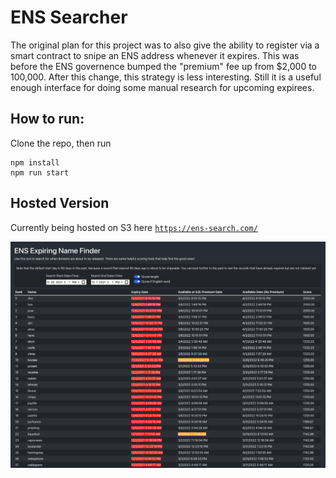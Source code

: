 # ENS Searcher

The original plan for this project was to also give the ability to register via a smart contract to snipe an ENS address whenever it expires. This was before the ENS governence bumped the "premium" fee up from $2,000 to 100,000. After this change, this strategy is less interesting. Still it is a useful enough interface for doing some manual research for upcoming expirees. 

## How to run:
Clone the repo, then run
```
npm install
npm run start
```

## Hosted Version
Currently being hosted on S3 here [`https://ens-search.com/`](https://ens-search.com/)

![screenshot](assets/screenshot-scores.png)
